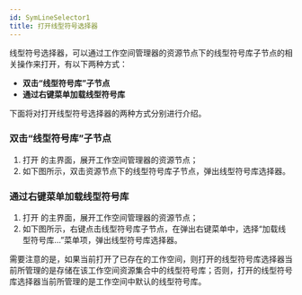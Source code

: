 ```yaml
---
id: SymLineSelector1
title: 打开线型符号选择器
---
```

线型符号选择器，可以通过工作空间管理器的资源节点下的线型符号库子节点的相关操作来打开，有以下两种方式：

* **双击“线型符号库”子节点**
* **通过右键菜单加载线型符号库**

下面将对打开线型符号选择器的两种方式分别进行介绍。

### 双击“线型符号库”子节点

1. 打开  的主界面，展开工作空间管理器的资源节点；
2. 如下图所示，双击资源节点下的线型符号库子节点，弹出线型符号库选择器。

### 通过右键菜单加载线型符号库

1. 打开  的主界面，展开工作空间管理器的资源节点；
2. 如下图所示，右键点击线型符号库子节点，在弹出右键菜单中，选择“加载线型符号库...”菜单项，弹出线型符号库选择器。

需要注意的是，如果当前打开了已存在的工作空间，则打开的线型符号库选择器当前所管理的是存储在该工作空间资源集合中的线型符号库；否则，打开的线型符号库选择器当前所管理的是工作空间中默认的线型符号库。
